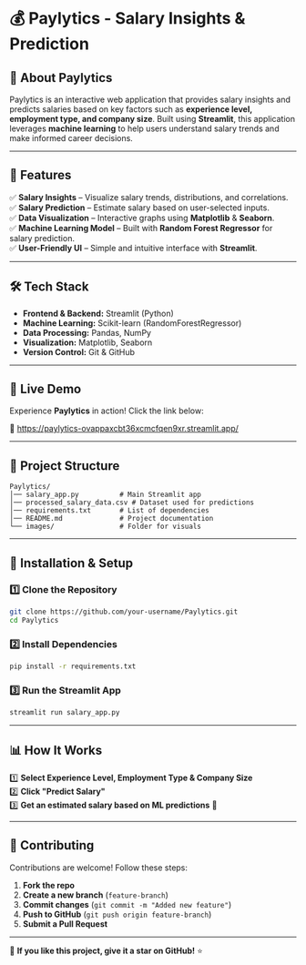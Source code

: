 # 💰 Paylytics - Salary Insights & Prediction
  

## 🚀 About Paylytics
Paylytics is an interactive web application that provides salary insights and predicts salaries based on key factors such as **experience level, employment type, and company size**. Built using **Streamlit**, this application leverages **machine learning** to help users understand salary trends and make informed career decisions.

---

## 🎯 Features
✅ **Salary Insights** – Visualize salary trends, distributions, and correlations.  
✅ **Salary Prediction** – Estimate salary based on user-selected inputs.  
✅ **Data Visualization** – Interactive graphs using **Matplotlib** & **Seaborn**.  
✅ **Machine Learning Model** – Built with **Random Forest Regressor** for salary prediction.  
✅ **User-Friendly UI** – Simple and intuitive interface with **Streamlit**.  

---

## 🛠️ Tech Stack
- **Frontend & Backend:** Streamlit (Python)
- **Machine Learning:** Scikit-learn (RandomForestRegressor)
- **Data Processing:** Pandas, NumPy
- **Visualization:** Matplotlib, Seaborn
- **Version Control:** Git & GitHub

---

## 🚀 Live Demo  

Experience **Paylytics** in action! Click the link below:  

🔗 https://paylytics-ovappaxcbt36xcmcfqen9xr.streamlit.app/


---


## 📂 Project Structure
```
Paylytics/
│── salary_app.py          # Main Streamlit app
│── processed_salary_data.csv # Dataset used for predictions
│── requirements.txt       # List of dependencies
│── README.md              # Project documentation
└── images/                # Folder for visuals
```

---

## 🔧 Installation & Setup
### 1️⃣ Clone the Repository
```sh
git clone https://github.com/your-username/Paylytics.git
cd Paylytics
```

### 2️⃣ Install Dependencies
```sh
pip install -r requirements.txt
```

### 3️⃣ Run the Streamlit App
```sh
streamlit run salary_app.py
```

---

## 📊 How It Works
1️⃣ **Select Experience Level, Employment Type & Company Size**  
2️⃣ **Click "Predict Salary"**  
3️⃣ **Get an estimated salary based on ML predictions** 🤑

---

## 🤝 Contributing
Contributions are welcome! Follow these steps:
1. **Fork the repo**
2. **Create a new branch** (`feature-branch`)
3. **Commit changes** (`git commit -m "Added new feature"`)
4. **Push to GitHub** (`git push origin feature-branch`)
5. **Submit a Pull Request**



---

🌟 **If you like this project, give it a star on GitHub!** ⭐


